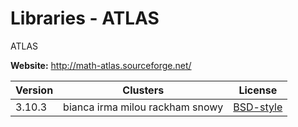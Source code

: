 # Libraries - ATLAS

ATLAS



**Website:** <http://math-atlas.sourceforge.net/>

| Version | Clusters | License |
| ------- | -------- | ------- |
| 3.10.3 | bianca irma milou rackham snowy | [BSD-style](http://math-atlas.sourceforge.net/faq.html#license) |
